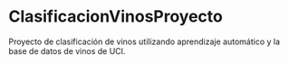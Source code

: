 # ClasificacionVinosProyecto
Proyecto de clasificación de vinos utilizando aprendizaje automático y la base de datos de vinos de UCI.
